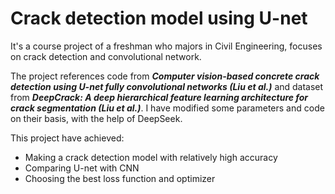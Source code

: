 # Crack detection model using U-net

It's a course project of a freshman who majors in Civil Engineering, focuses on crack detection and convolutional network. 

The project references code from ***Computer vision-based concrete crack detection using U-net fully
convolutional networks (Liu et al.)*** and dataset from ***DeepCrack: A deep hierarchical feature learning architecture for crack segmentation (Liu et al.)***. I have modified some parameters and code on their basis, with the help of DeepSeek. 

This project have achieved: 

- Making a crack detection model with relatively high accuracy
- Comparing U-net with CNN
- Choosing the best loss function and optimizer
